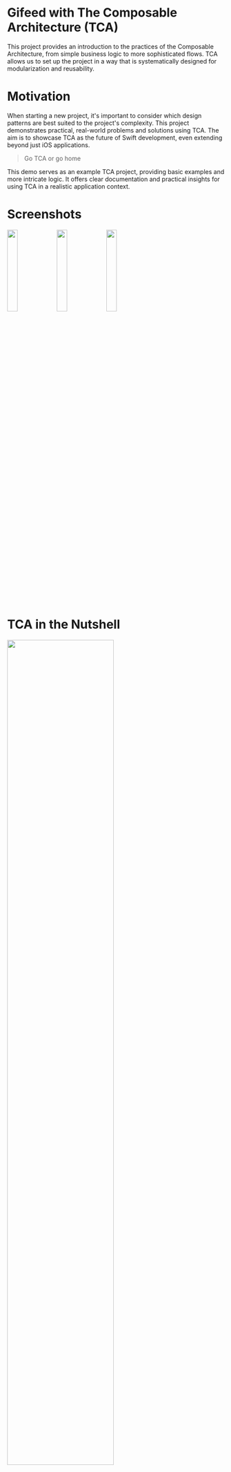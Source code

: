 # Gifeed with The Composable Architecture (TCA)

This project provides an introduction to the practices of the Composable Architecture, from simple business logic to more sophisticated flows. TCA allows us to set up the project in a way that is systematically designed for modularization and reusability.

# Motivation

When starting a new project, it's important to consider which design patterns are best suited to the project's complexity. This project demonstrates practical, real-world problems and solutions using TCA. The aim is to showcase TCA as the future of Swift development, even extending beyond just iOS applications.

> Go TCA or go home

This demo serves as an example TCA project, providing basic examples and more intricate logic. It offers clear documentation and practical insights for using TCA in a realistic application context.

# Screenshots
<img src="https://github.com/travisxcode/Gifeed/assets/17330548/c1fda070-824f-48fd-b56d-fff1fd8d7657" width="22%" height="22%">
<img src="https://github.com/travisxcode/Gifeed/assets/17330548/1c50b20e-6f65-4b12-8381-3e260e787f3c" width="22%" height="22%">
<img src="https://github.com/travisxcode/Gifeed/assets/17330548/51a89c1a-b7e7-4f78-84d5-341b236fc6c6" width="22%" height="22%">

# TCA in the Nutshell
<img src="https://github.com/travisxcode/Gifeed/assets/17330548/58f3a8fe-0e1b-4f58-b57f-204dd7638127" width="70%" height="70%">
